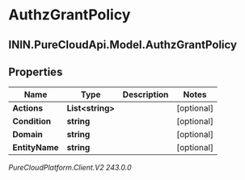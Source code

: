 # AuthzGrantPolicy

## ININ.PureCloudApi.Model.AuthzGrantPolicy

## Properties

|Name | Type | Description | Notes|
|------------ | ------------- | ------------- | -------------|
| **Actions** | **List&lt;string&gt;** |  | [optional] |
| **Condition** | **string** |  | [optional] |
| **Domain** | **string** |  | [optional] |
| **EntityName** | **string** |  | [optional] |



_PureCloudPlatform.Client.V2 243.0.0_
